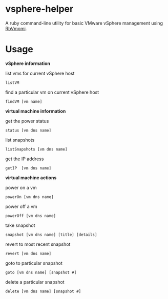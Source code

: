 vsphere-helper
==============

A ruby command-line utility for basic VMware vSphere management using [RbVmomi](https://github.com/rlane/rbvmomi).

Usage
=====

**vSphere information**

list vms for current vSphere host

```listVM ```

find a particular vm on current vSphere host

```findVM [vm name]```

**virtual machine information**

get the power status

```status [vm dns name]```

list snapshots

```listSnapshots [vm dns name]```

get the IP address

```getIP  [vm dns name]```

**virtual machine actions**

power on a vm

```powerOn [vm dns name]```

power off a vm

```powerOff [vm dns name]```

take snapshot

```snapshot [vm dns name] [title] [details]```

revert to most recent snapshot

```revert [vm dns name]```

goto to particular snapshot

```goto [vm dns name] [snapshot #]```

delete a particular snapshot

```delete [vm dns name] [snapshot #]```
